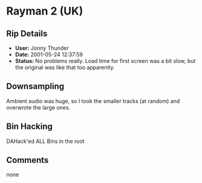 # Rayman 2 (UK)

## Rip Details

- **User:** Jonny Thunder
- **Date:** 2001-05-24 12:37:59
- **Status:** No problems really.  Load time for first screen was a bit slow, but the original was like that too apparently.

## Downsampling

Ambient audio was huge, so I took the smaller tracks (at random) and overwrote the large ones.

## Bin Hacking

DAHack'ed ALL Bins in the root

## Comments

none

